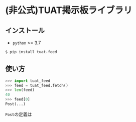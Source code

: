 # (非公式)TUAT掲示板ライブラリ

## インストール
* `python` >= 3.7

```sh
$ pip install tuat-feed
```

## 使い方
```python
>>> import tuat_feed
>>> feed = tuat_feed.fetch()
>>> len(feed)
40
>>> feed[0]
Post(...)
```

`Post`の定義は